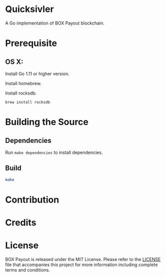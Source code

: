 # Quicksivler

A Go implementation of BOX Payout blockchain. 

# Prerequisite
## OS X:

Install Go 1.11 or higher version.

Install homebrew.

Install rocksdb.

`brew install rocksdb`

# Building the Source

## Dependencies

Run `make dependencies` to install dependencies.

## Build

```sh
make
```

# Contribution

# Credits

# License

BOX Payout is released under the MIT License. Please refer to the [LICENSE](https://github.com/BOXFoundation/boxd/blob/master/LICENSE) file that accompanies this project for more information including complete terms and conditions.
